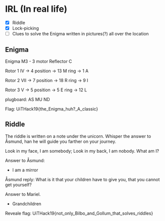 # IRL (In real life)

- [X] Riddle
- [X] Lock-picking 
- [ ] Clues to solve the Enigma written in pictures(?) all over the location

## Enigma
Enigma M3 - 3 motor
Reflector C

Rotor 1 
    IV -> 4
    position -> 13 M
    ring -> 1 A

Rotor 2 
    VII -> 7
    position -> 18 R
    ring -> 9 I

Rotor 3
    V -> 5
    position -> 5 E
    ring -> 12 L

plugboard: AS MU ND

Flag: UiTHack19{the_Enigma_huh?_A_classic}


## Riddle
The riddle is written on a note under the unicorn. Whisper the answer to Åsmund, han he will guide you farther on your journey. 

Look in my face, I am somebody; Look in my back, I am nobody.
What am I?

Answer to Åsmund:
- I am a mirror

Åsmund reply:
What is it that your children have to give you, that you cannot get yourself?

Answer to Mariel.
- Grandchildren

Reveale flag: UiTHack19{not_only_Bilbo_and_Gollum_that_solves_riddles}
